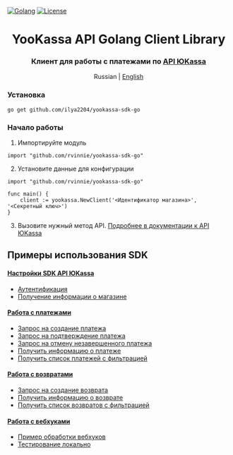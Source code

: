 [![Golang](https://img.shields.io/badge/Go-v1.19-EEEEEE?logo=go&logoColor=white&labelColor=00ADD8)](https://go.dev/)
[![License](https://img.shields.io/pypi/l/yookassa.svg)](LICENSE)

<div align="center">
    <h1 align="center">YooKassa API Golang Client Library
    </h1>
    <h3 align="center">Клиент для работы с платежами по <a href="https://yookassa.ru/developers/api">API ЮKassa</a>
    </h3>
    <p align="center">
        Russian | <a href="README.en.md">English</a> 
    </p>
</div>

### Установка
`go get github.com/ilya2204/yookassa-sdk-go`

### Начало работы
1. Импортируйте модуль
```golang
import "github.com/rvinnie/yookassa-sdk-go"
```
2. Установите данные для конфигурации
```golang
import "github.com/rvinnie/yookassa-sdk-go"

func main() {
    client := yookassa.NewClient('<Идентификатор магазина>', '<Секретный ключ>')	
}
```
3. Вызовите нужный метод API. [Подробнее в документации к API ЮKassa](https://yookassa.ru/developers/api)

## Примеры использования SDK
#### [Настройки SDK API ЮKassa](https://github.com/rvinnie/yookassa-sdk-go/blob/main/docs/examples/01-configuration.md)
* [Аутентификация](https://github.com/rvinnie/yookassa-sdk-go/blob/main/docs/examples/01-configuration.md#Аутентификация)
* [Получение информации о магазине](https://github.com/rvinnie/yookassa-sdk-go/blob/main/docs/examples/01-configuration.md#Получение-информации-о-магазине)
#### [Работа с платежами](https://github.com/rvinnie/yookassa-sdk-go/blob/main/docs/examples/02-payments.md)
* [Запрос на создание платежа](https://github.com/rvinnie/yookassa-sdk-go/blob/main/docs/examples/02-payments.md#Запрос-на-создание-платежа)
* [Запрос на подтверждение платежа](https://github.com/rvinnie/yookassa-sdk-go/blob/main/docs/examples/02-payments.md#Запрос-на-подтверждение-платежа)
* [Запрос на отмену незавершенного платежа](https://github.com/rvinnie/yookassa-sdk-go/blob/main/docs/examples/02-payments.md#Запрос-на-отмену-незавершенного-платежа)
* [Получить информацию о платеже](https://github.com/rvinnie/yookassa-sdk-go/blob/main/docs/examples/02-payments.md#Получить-информацию-о-платеже)
* [Получить список платежей с фильтрацией](https://github.com/rvinnie/yookassa-sdk-go/blob/main/docs/examples/02-payments.md#Получить-список-платежей-с-фильтрацией)
#### [Работа с возвратами](https://github.com/rvinnie/yookassa-sdk-go/blob/main/docs/examples/03-refunds.md)
* [Запрос на создание возврата](https://github.com/rvinnie/yookassa-sdk-go/blob/main/docs/examples/03-refunds.md#Запрос-на-создание-возврата)
* [Получить информацию о возврате](https://github.com/rvinnie/yookassa-sdk-go/blob/main/docs/examples/03-refunds.md#Получить-информацию-о-возврате)
* [Получить список возвратов с фильтрацией](https://github.com/rvinnie/yookassa-sdk-go/blob/main/docs/examples/03-refunds.md#Получить-список-возвратов-с-фильтрацией)
#### [Работа с вебхуками](https://github.com/rvinnie/yookassa-sdk-go/blob/main/docs/examples/04-webhooks.md)
* [Пример обработки вебхуков](https://github.com/rvinnie/yookassa-sdk-go/blob/main/docs/examples/04-webhooks.md#Пример-обработки-вебхуков)
* [Тестирование локально](https://github.com/rvinnie/yookassa-sdk-go/blob/main/docs/examples/04-webhooks.md#Тестирование-локально)




